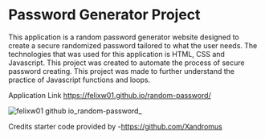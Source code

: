 # Password Generator Project
This application is a random password generator website designed to create a secure randomized password tailored to what the user needs. The technologies that was used for this application is HTML, CSS and Javascript. This project was created to automate the process of secure password creating. This project was made to further understand the practice of Javascript functions and loops.

Application Link https://felixw01.github.io/random-password/

![felixw01 github io_random-password_](https://user-images.githubusercontent.com/90164142/230197856-24d71b18-6fb6-4495-a342-6d79ede4cfef.png)

Credits
starter code provided by -https://github.com/Xandromus
